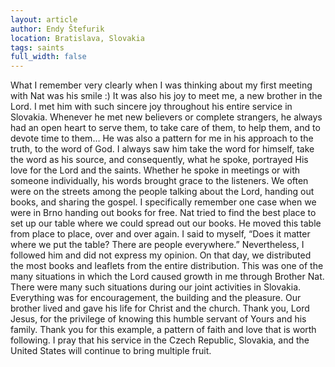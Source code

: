 ```yaml
---
layout: article
author: Endy Štefurik
location: Bratislava, Slovakia
tags: saints
full_width: false
---
```

What I remember very clearly when I was thinking about my first meeting with Nat was his smile :) It was also his joy to meet me, a new brother in the Lord. I met him with such sincere joy throughout his entire service in Slovakia. Whenever he met new believers or complete strangers, he always had an open heart to serve them, to take care of them, to help them, and to devote time to them…
He was also a pattern for me in his approach to the truth, to the word of God. I always saw him take the word for himself, take the word as his source, and consequently, what he spoke, portrayed His love for the Lord and the saints. Whether he spoke in meetings or with someone individually, his words brought grace to the listeners.
We often were on the streets among the people talking about the Lord, handing out books, and sharing the gospel. I specifically remember one case when we were in Brno handing out books for free. Nat tried to find the best place to set up our table where we could spread out our books. He moved this table from place to place, over and over again. I said to myself, “Does it matter where we put the table? There are people everywhere.” Nevertheless, I followed him and did not express my opinion. On that day, we distributed the most books and leaflets from the entire distribution. This was one of the many situations in which the Lord caused growth in me through Brother Nat. There were many such situations during our joint activities in Slovakia. Everything was for encouragement, the building and the pleasure. Our brother lived and gave his life for Christ and the church.
Thank you, Lord Jesus, for the privilege of knowing this humble servant of Yours and his family. Thank you for this example, a pattern of faith and love that is worth following. I pray that his service in the Czech Republic, Slovakia, and the United States will continue to bring multiple fruit.
